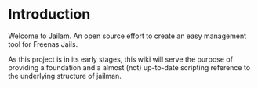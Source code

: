 # Introduction

Welcome to Jailam. An open source effort to create an easy management tool for Freenas Jails.

As this project is in its early stages, this wiki will serve the purpose of providing a foundation and a almost (not) up-to-date scripting reference to the underlying structure of jailman.
